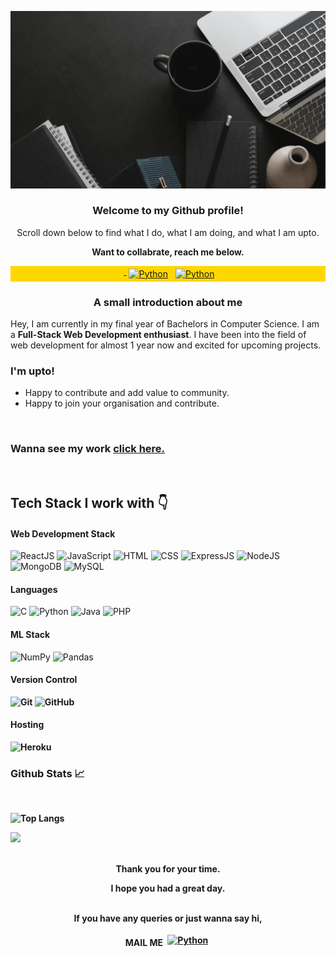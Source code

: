 
<div>
<p>
    <img src="Hey.gif" alt="error" />
</p>

<h3 align="center"><strong>Welcome to my Github profile!</strong></h3>
<p align="center">Scroll down below to find what I do, what I am doing, and what I am upto.</p>
<p align="center"><strong>Want to collabrate, reach me below.</strong></p>
<p align="center" style="background-color:gold;">
 <a href="https://github.com/bhagat121" target="_blank" rel="noopener noreferrer"> <img src="https://cdn-icons-png.flaticon.com/512/25/25231.png" alt="" height="40" style="vertical-align:top; margin:4px"> </a>
 <a href="https://www.linkedin.com/in/rajdeep-bhagat-b94866216/" target="_blank" rel="noopener noreferrer"> <img src="https://cdn.jsdelivr.net/npm/simple-icons@v3/icons/linkedin.svg" alt="Python" height="40" style="vertical-align:top; margin:4px"></a>
 <a href="mailto:rajdeepb3300@gmail.com"> <img src="https://cdn.jsdelivr.net/npm/simple-icons@v3/icons/gmail.svg" alt="Python" height="40" style="vertical-align:top; margin:4px"></a>
</p>
</div>
<h3 align="center"><strong>A small introduction about me</strong></h3>
<p>Hey, I am currently in my final year of Bachelors in Computer Science. I am a <strong>Full-Stack Web Development enthusiast</strong>. I have been into the field of web development for almost 1 year now and excited for upcoming projects.</p>

 <h3><strong>I'm upto!</strong></h3>
<ul>
   <li>Happy to contribute and add value to community.</li>
   <li>Happy to join your organisation and contribute.</li>
</ul>
<br />
<h3><strong>Wanna see my work</strong> <a href="https://sleepy-atoll-13084.herokuapp.com">click here.</a></h3>
<br />
<h2><strong>Tech Stack I work with 👇</strong></h2>
<h4><b>Web Development Stack</b></h4>

![ReactJS](https://img.shields.io/badge/ReactJS-61DAFB?&style=for-the-badge&logo=react&logoColor=white&style=plastic) ![JavaScript](https://img.shields.io/badge/JavaScript-F7DF1E?style=for-the-badge&logo=javascript&logoColor=white&style=plastic) ![HTML](https://img.shields.io/badge/HTML5-E34F26?style=for-the-badge&logo=html5&logoColor=white&style=plastic) ![CSS](https://img.shields.io/badge/CSS-239120?&style=for-the-badge&logo=css3&logoColor=white&style=plastic)  ![ExpressJS](https://img.shields.io/badge/Express.js-404D59?style=for-the-badge&style=plastic) ![NodeJS](https://img.shields.io/badge/Node.js-43853D?style=for-the-badge&logo=node.js&logoColor=white&style=plastic&style=plastic) ![MongoDB](https://img.shields.io/badge/MongoDB-4EA94B?style=for-the-badge&logo=mongodb&logoColor=white&style=plastic) ![MySQL](https://img.shields.io/badge/Mysql-000000.svg?style=for-the-badge&logo=mysql&logoColor=white&style=plastic)

<h4><b>Languages</b></h4>

![C](https://img.shields.io/badge/c-%2300599C.svg?style=for-the-badge&logo=c&logoColor=white&style=plastic) ![Python](https://img.shields.io/badge/Python-3670A0?style=for-the-badge&logo=python&logoColor=ffdd54&style=plastic) ![Java](https://img.shields.io/badge/Java-ED8B00?style=for-the-badge&logo=java&logoColor=white&style=plastic) ![PHP](https://img.shields.io/badge/PHP-%23777BB4.svg?style=for-the-badge&logo=php&logoColor=white&style=plastic) 

<h4><b>ML Stack</b></h4>

 ![NumPy](https://img.shields.io/badge/Numpy-%23013243.svg?style=for-the-badge&logo=numpy&logoColor=white&style=plastic)  ![Pandas](https://img.shields.io/badge/Pandas-%23150458.svg?style=for-the-badge&logo=pandas&logoColor=white&style=plastic)

<h4><b>Version Control</h4>

![Git](https://img.shields.io/badge/Git-%23F05033.svg?style=for-the-badge&logo=git&logoColor=white&style=plastic)  ![GitHub](https://img.shields.io/badge/Github-%23121011.svg?style=for-the-badge&logo=github&logoColor=white&style=plastic) 

<h4><b>Hosting</b></h4>

![Heroku](https://img.shields.io/badge/Heroku-%23430098.svg?style=for-the-badge&logo=heroku&logoColor=white&style=plastic)


<div>
<h3><b>Github Stats 📈</b></h3>
<br />

![Top Langs](https://github-readme-stats.vercel.app/api/top-langs/?username=bhagat121&layout=compact)


<img class="p" src="https://activity-graph.herokuapp.com/graph?username=bhagat121&theme=react-dark" />

<br />
<br />
<div align="center">
   <p><b>Thank you for your time.</b></p>
     I hope you had a great day.
   <br><br>
   <p align="center">If you have any queries or just wanna say hi,</p>
    <p align="center"><b>MAIL ME</b>     
       <a href="mailto:rajdeepb3300@gmail.com"> <img src="https://static1.anpoimages.com/wordpress/wp-content/uploads/2020/10/06/icon-google-gmail-new.png?q=50&fit=crop&w=750&dpr=1.5" alt="Python" height="15" style="vertical-align:bottom; margin:4px"></a></p>
</div>




